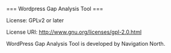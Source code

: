 === Wordpress Gap Analysis Tool ===

License: GPLv2 or later

License URI: http://www.gnu.org/licenses/gpl-2.0.html

WordPress Gap Analysis Tool is developed by Navigation North.
